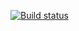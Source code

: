 [![Build status](https://ci.appveyor.com/api/projects/status/sl5r0ges3639reil?svg=true)](https://ci.appveyor.com/project/annamalia3000/tests-credit-card-validator)